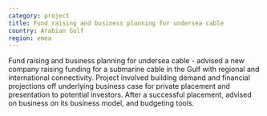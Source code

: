```yaml
---
category: project
title: Fund raising and business planning for undersea cable
country: Arabian Gulf
region: emea
---
```

Fund raising and business planning for undersea cable - advised a new company raising funding for a submarine cable in the Gulf with regional and international connectivity. Project involved building demand and financial projections off underlying business case for private placement and presentation to potential investors.  After a successful placement, advised on business on its business model, and budgeting tools. 